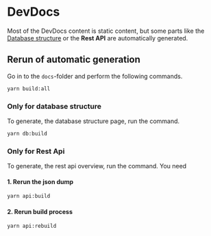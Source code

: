 # DevDocs

Most of the DevDocs content is static content, but some parts like the [Database structure](../backend/database/database-tables-columns.md) or the **Rest API** are automatically generated.

## Rerun of automatic generation

Go in to the `docs`-folder and perform the following commands.

```bash title=shell
yarn build:all
```

### Only for database structure

To generate, the database structure page, run the command.

```bash title=shell
yarn db:build
```

### Only for Rest Api

To generate, the rest api overview, run the command. You need

#### 1. Rerun the json dump
```bash title=shell
yarn api:build
```

#### 2. Rerun build process
```bash title=shell
yarn api:rebuild
```
